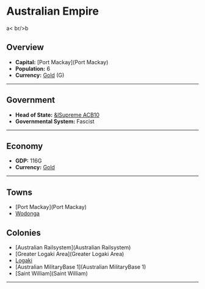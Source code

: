 # Australian Empire
<!--1-->
a< br/>b
## Overview

- **Capital:** [Port Mackay](Port Mackay)
- **Population:** 6
- **Currency:** [Gold](Gold) (G)

---

## Government

- **Head of State:** [&lSupreme ACB10](ACB10)
- **Governmental System:** Fascist

---

## Economy

- **GDP:** 116G
- **Currency:** [Gold](Gold)

---

## Towns

- [Port Mackay](Port Mackay)
- [Wodonga](Wodonga)

## Colonies

- [Australian Railsystem](Australian Railsystem)
- [Greater Logaki Area](Greater Logaki Area)
- [Logaki](Logaki)
- [Australian MilitaryBase 1](Australian MilitaryBase 1)
- [Saint William](Saint William)

---